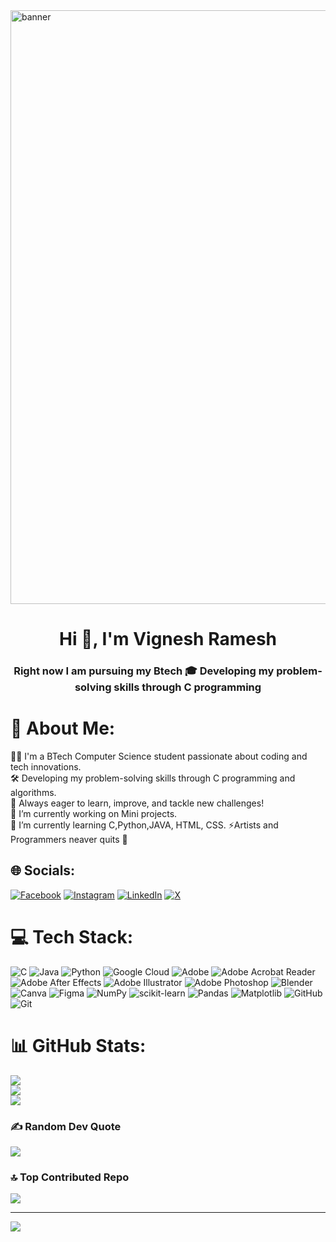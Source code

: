 <img align="center" alt="banner" width="950"  src="https://blog.bit.ai/wp-content/uploads/2018/09/How-to-Embed-GitHub-Gists-in-Your-Documents-Blog-Banner.png">
<h1 align="center">Hi 👋, I'm Vignesh Ramesh</h1>
<h3 align="center">Right now I am pursuing my Btech 🎓 Developing my problem-solving skills through C programming</h3>

# 💫 About Me:
👩‍💻 I'm a BTech Computer Science student passionate about coding and tech innovations.<br>🛠️ Developing my problem-solving skills through C programming and algorithms. <br>🚀 Always eager to learn, improve, and tackle new challenges!<br>🔭 I’m currently working on Mini projects. <br>🌱 I’m currently learning C,Python,JAVA, HTML, CSS. 
⚡Artists and Programmers neaver quits 💪
          

## 🌐 Socials:
[![Facebook](https://img.shields.io/badge/Facebook-%231877F2.svg?logo=Facebook&logoColor=white)](https://www.facebook.com/share/N2u6Hy9w7kAKFPVQ/?mibextid=qi2Omg)
[![Instagram](https://img.shields.io/badge/Instagram-%23E4405F.svg?logo=Instagram&logoColor=white)](https://instagram.com/slient_killer__2k) 
[![LinkedIn](https://img.shields.io/badge/LinkedIn-%230077B5.svg?logo=linkedin&logoColor=white)](https://linkedin.com/in/vigneshramesh-13j01) 
[![X](https://img.shields.io/badge/X-black.svg?logo=X&logoColor=white)](https://x.com/vicky_techie18?t=9Q0lkuvwGz46YJMEtSIeDw&s=09) 

# 💻 Tech Stack:
![C](https://img.shields.io/badge/c-%2300599C.svg?style=flat&logo=c&logoColor=white)
![Java](https://img.shields.io/badge/java-%23ED8B00.svg?style=flat&logo=openjdk&logoColor=white)
![Python](https://img.shields.io/badge/python-3670A0?style=flat&logo=python&logoColor=ffdd54)
![Google Cloud](https://img.shields.io/badge/GoogleCloud-%234285F4.svg?style=flat&logo=google-cloud&logoColor=white)
![Adobe](https://img.shields.io/badge/adobe-%23FF0000.svg?style=flat&logo=adobe&logoColor=white)
![Adobe Acrobat Reader](https://img.shields.io/badge/Adobe%20Acrobat%20Reader-EC1C24.svg?style=flat&logo=Adobe%20Acrobat%20Reader&logoColor=white)
![Adobe After Effects](https://img.shields.io/badge/Adobe%20After%20Effects-9999FF.svg?style=flat&logo=Adobe%20After%20Effects&logoColor=white)
![Adobe Illustrator](https://img.shields.io/badge/adobe%20illustrator-%23FF9A00.svg?style=flat&logo=adobe%20illustrator&logoColor=white)
![Adobe Photoshop](https://img.shields.io/badge/adobe%20photoshop-%2331A8FF.svg?style=flat&logo=adobe%20photoshop&logoColor=white)
![Blender](https://img.shields.io/badge/blender-%23F5792A.svg?style=flat&logo=blender&logoColor=white)
![Canva](https://img.shields.io/badge/Canva-%2300C4CC.svg?style=flat&logo=Canva&logoColor=white)
![Figma](https://img.shields.io/badge/figma-%23F24E1E.svg?style=flat&logo=figma&logoColor=white)
![NumPy](https://img.shields.io/badge/numpy-%23013243.svg?style=flat&logo=numpy&logoColor=white)
![scikit-learn](https://img.shields.io/badge/scikit--learn-%23F7931E.svg?style=flat&logo=scikit-learn&logoColor=white)
![Pandas](https://img.shields.io/badge/pandas-%23150458.svg?style=flat&logo=pandas&logoColor=white)
![Matplotlib](https://img.shields.io/badge/Matplotlib-%23ffffff.svg?style=flat&logo=Matplotlib&logoColor=black)
![GitHub](https://img.shields.io/badge/github-%23121011.svg?style=flat&logo=github&logoColor=white)
![Git](https://img.shields.io/badge/git-%23F05033.svg?style=flat&logo=git&logoColor=white)

# 📊 GitHub Stats:
![](https://github-readme-stats.vercel.app/api?username=Vicky-codes17&theme=transparent&hide_border=false&include_all_commits=false&count_private=false)<br/>
![](https://github-readme-streak-stats.herokuapp.com/?user=Vicky-codes17&theme=transparent&hide_border=false)<br/>
![](https://github-readme-stats.vercel.app/api/top-langs/?username=Vicky-codes17&theme=transparent&hide_border=false&include_all_commits=false&count_private=false&layout=compact)

### ✍️ Random Dev Quote
![](https://quotes-github-readme.vercel.app/api?type=horizontal&theme=tokyonight)

### 🔝 Top Contributed Repo
![](https://github-contributor-stats.vercel.app/api?username=Vicky-codes17&limit=5&theme=dark&combine_all_yearly_contributions=true)

---
[![](https://visitcount.itsvg.in/api?id=Vicky-codes17&icon=0&color=0)](https://visitcount.itsvg.in)
